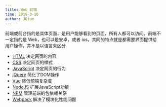 ```yaml
---
title: Web 前端
time: 2019-3-10
author: JQiue
---
```


前端或前台指的是具体页面，是用户能够看到的页面，所有人都可以访问。前端不一定指的是 Web，也可以是安卓，或者 ios，共同的特点就是都需要界面提供给用户操作，并不是以语言来区分

+ [HTML](./html/) 决定网页的内容
+ [CSS](./css/) 决定网页的样式
+ [JavaScript](/code/language/js/) 决定网页的行为
+ [jQuery](./jquery/) 简化了DOM操作
+ [Vue](./vue/) 降低前端复杂度
+ [NodeJS](/code/lead/nodejs/) 扩展JavaScript功能
+ [NPM](./npm/) 管理前端的包依赖关系
+ [Webpack](./webpack/) 解决了模块化性能问题
